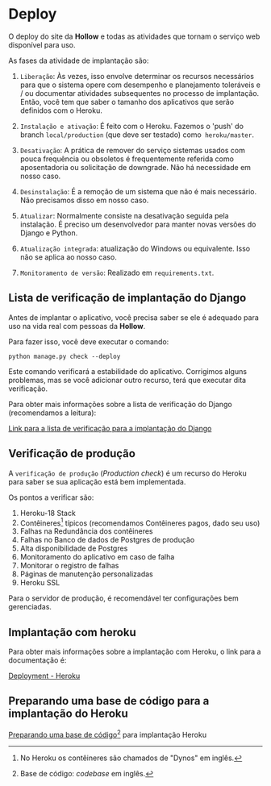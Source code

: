 # Deploy
O deploy do site da **Hollow** e todas as atividades que tornam o serviço web disponível para uso.

As fases da atividade de implantação são:

1. ``Liberação``: Às vezes, isso envolve determinar os recursos necessários para que o sistema opere com desempenho e planejamento toleráveis ​​e / ou documentar atividades subsequentes no processo de implantação. Então, você tem que saber o tamanho dos aplicativos que serão definidos com o Heroku.

2. ``Instalação e ativação``: É feito com o Heroku. Fazemos o 'push' do branch `local/production` (que deve ser testado) como` heroku/master`.

3. ``Desativação``: A prática de remover do serviço sistemas usados ​​com pouca frequência ou obsoletos é frequentemente referida como aposentadoria ou solicitação de downgrade. Não há necessidade em nosso caso.

4. ``Desinstalação``: É a remoção de um sistema que não é mais necessário. Não precisamos disso em nosso caso.

5. ``Atualizar``: Normalmente consiste na desativação seguida pela instalação. É preciso um desenvolvedor para manter novas versões do Django e Python.

6. ``Atualização integrada``: atualização do Windows ou equivalente. Isso não se aplica ao nosso caso.

7. ``Monitoramento de versão``: Realizado em ``requirements.txt``.

## Lista de verificação de implantação do Django

Antes de implantar o aplicativo, você precisa saber se ele é adequado para uso na vida real com pessoas da **Hollow**.

Para fazer isso, você deve executar o comando:

```` shell
python manage.py check --deploy
````

Este comando verificará a estabilidade do aplicativo. Corrigimos alguns problemas, mas se você adicionar outro recurso, terá que executar dita verificação.

Para obter mais informações sobre a lista de verificação do Django (recomendamos a leitura):

[Link para a lista de verificação para a implantação do Django ](https://docs.djangoproject.com/en/3.0/howto/deployment/checklist/)

## Verificação de produção

A ``verificação de produção`` (_Production check_) é um recurso do Heroku para saber se sua aplicação está bem implementada.

Os pontos a verificar são:

1. Heroku-18 Stack
2. Contêineres[^1] típicos (recomendamos Contêineres pagos, dado seu uso)
3. Falhas na Redundância dos contêineres
4. Falhas no Banco de dados de Postgres de produção
5. Alta disponibilidade de Postgres
6. Monitoramento do aplicativo em caso de falha
7. Monitorar o registro de falhas
8. Páginas de manutenção personalizadas
9. Heroku SSL

[^1]: No Heroku os contêineres são chamados de "Dynos" em inglês.

Para o servidor de produção, é recomendável ter configurações bem gerenciadas.

## Implantação com heroku

Para obter mais informações sobre a implantação com Heroku, o link para a documentação é:

[Deployment - Heroku](https://devcenter.heroku.com/categories/deployment)

## Preparando uma base de código para a implantação do Heroku

[Preparando uma base de código[^2] para implantação Heroku](https://devcenter.heroku.com/articles/preparing-a-codebase-for-heroku-deployment)

[^2]: Base de código: _codebase_ em inglês.